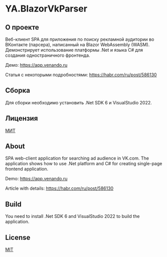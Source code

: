 ﻿# YA.BlazorVkParser

## О проекте

Веб-клиент SPA для приложения по поиску рекламной аудитории во ВКонтакте (парсера), написанный на Blazor WebAssembly (WASM). Демонстрирует использование платформы .Net и языка C# для создания одностраничного фронтенда.

Демо: https://app.venando.ru

Статья с некоторыми подробностями: https://habr.com/ru/post/586130

## Сборка

Для сборки необходимо установить .Net SDK 6 и VisualStudio 2022.

## Лицензия
[МИТ](https://github.com/a-postx/YA.BlazorVkParser/blob/master/LICENSE)



## About

SPA web-client application for searching ad audience in VK.com. The application shows how to use .Net platform and C# for creating single-page frontend application.

Demo: https://app.venando.ru

Article with details: https://habr.com/ru/post/586130

## Build

You need to install .Net SDK 6 and VisualStudio 2022 to build the application.

## License
[MIT](https://github.com/a-postx/YA.BlazorVkParser/blob/master/LICENSE)